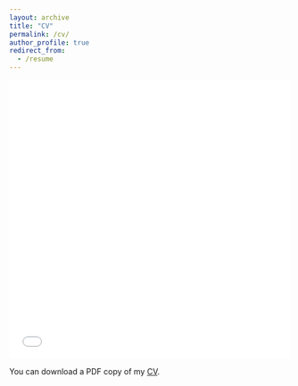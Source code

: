 ```yaml
---
layout: archive
title: "CV"
permalink: /cv/
author_profile: true
redirect_from:
  - /resume
---
```


<iframe src="/files/pdf/Solaiman_CV_Spring23.pdf" width="100%" height="500" frameborder="no" border="0" marginwidth="0" marginheight="0"></iframe>

<!-- You can download a PDF copy of my [CV](/files/pdf/Solaiman_CV_Spring23.pdf). -->
You can download a PDF copy of my [CV](/files/pdf/kma_solaiman_AP.pdf).
